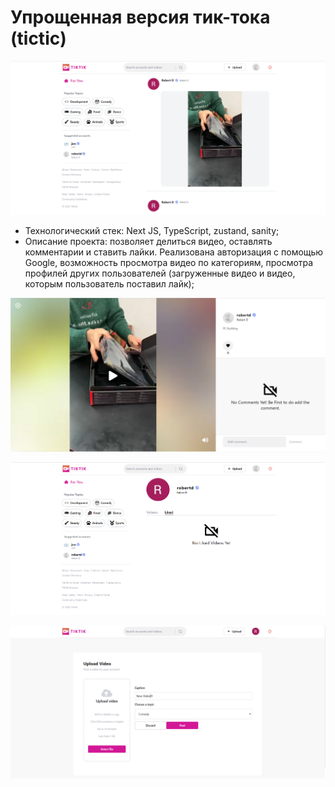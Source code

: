 # Упрощенная версия тик-тока (tictic)


![preview](https://github.com/robertd2000/portfolio-app-next/blob/main/public/images/7.png?raw=true)

- Технологический стек: Next JS, TypeScript, zustand, sanity;
- Описание проекта: позволяет делиться видео, оставлять комментарии и ставить лайки. Реализована авторизация с помощью Google, возможность просмотра видео по категориям, просмотра профилей других пользователей (загруженные видео и видео, которым пользователь поставил лайк);


![preview](https://github.com/robertd2000/portfolio-app-next/blob/main/public/images/7_1.png?raw=true)

![preview](https://github.com/robertd2000/portfolio-app-next/blob/main/public/images/7_2.png?raw=true)

![preview](https://github.com/robertd2000/portfolio-app-next/blob/main/public/images/7_3.png?raw=true)
